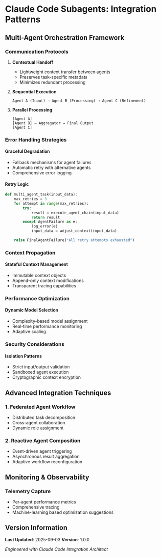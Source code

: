 # Claude Code Subagents: Integration Patterns

## Multi-Agent Orchestration Framework

### Communication Protocols
1. **Contextual Handoff**
   - Lightweight context transfer between agents
   - Preserves task-specific metadata
   - Minimizes redundant processing

2. **Sequential Execution**
   ```
   Agent A (Input) → Agent B (Processing) → Agent C (Refinement)
   ```

3. **Parallel Processing**
   ```
   [Agent A]
   [Agent B] → Aggregator → Final Output
   [Agent C]
   ```

### Error Handling Strategies

#### Graceful Degradation
- Fallback mechanisms for agent failures
- Automatic retry with alternative agents
- Comprehensive error logging

#### Retry Logic
```python
def multi_agent_task(input_data):
    max_retries = 3
    for attempt in range(max_retries):
        try:
            result = execute_agent_chain(input_data)
            return result
        except AgentFailure as e:
            log_error(e)
            input_data = adjust_context(input_data)
    
    raise FinalAgentFailure("All retry attempts exhausted")
```

### Context Propagation

#### Stateful Context Management
- Immutable context objects
- Append-only context modifications
- Transparent tracing capabilities

### Performance Optimization

#### Dynamic Model Selection
- Complexity-based model assignment
- Real-time performance monitoring
- Adaptive scaling

### Security Considerations

#### Isolation Patterns
- Strict input/output validation
- Sandboxed agent execution
- Cryptographic context encryption

## Advanced Integration Techniques

### 1. Federated Agent Workflow
- Distributed task decomposition
- Cross-agent collaboration
- Dynamic role assignment

### 2. Reactive Agent Composition
- Event-driven agent triggering
- Asynchronous result aggregation
- Adaptive workflow reconfiguration

## Monitoring & Observability

### Telemetry Capture
- Per-agent performance metrics
- Comprehensive tracing
- Machine-learning based optimization suggestions

## Version Information
**Last Updated**: 2025-09-03
**Version**: 1.0.0

*Engineered with Claude Code Integration Architect*